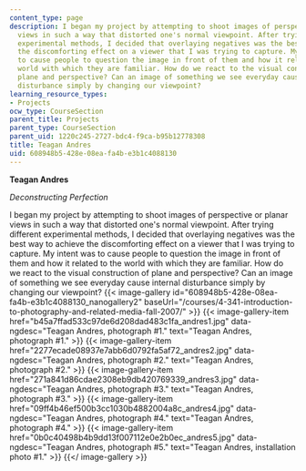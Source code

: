 ```yaml
---
content_type: page
description: I began my project by attempting to shoot images of perspective or planar
  views in such a way that distorted one's normal viewpoint. After trying different
  experimental methods, I decided that overlaying negatives was the best way to achieve
  the discomforting effect on a viewer that I was trying to capture. My intent was
  to cause people to question the image in front of them and how it related to the
  world with which they are familiar. How do we react to the visual construction of
  plane and perspective? Can an image of something we see everyday cause internal
  disturbance simply by changing our viewpoint?
learning_resource_types:
- Projects
ocw_type: CourseSection
parent_title: Projects
parent_type: CourseSection
parent_uid: 1220c245-2727-bdc4-f9ca-b95b12778308
title: Teagan Andres
uid: 608948b5-428e-08ea-fa4b-e3b1c4088130
---
```


**Teagan Andres**

_Deconstructing Perfection_

I began my project by attempting to shoot images of perspective or planar views in such a way that distorted one's normal viewpoint. After trying different experimental methods, I decided that overlaying negatives was the best way to achieve the discomforting effect on a viewer that I was trying to capture. My intent was to cause people to question the image in front of them and how it related to the world with which they are familiar. How do we react to the visual construction of plane and perspective? Can an image of something we see everyday cause internal disturbance simply by changing our viewpoint?
{{< image-gallery id="608948b5-428e-08ea-fa4b-e3b1c4088130_nanogallery2" baseUrl="/courses/4-341-introduction-to-photography-and-related-media-fall-2007/" >}}
{{< image-gallery-item href="b45a7ffad533c97de6d208dad483c1fa_andres1.jpg" data-ngdesc="Teagan Andres, photograph #1." text="Teagan Andres, photograph #1." >}}
{{< image-gallery-item href="2277ecade08937e7abb6d0792fa5af72_andres2.jpg" data-ngdesc="Teagan Andres, photograph #2." text="Teagan Andres, photograph #2." >}}
{{< image-gallery-item href="271a841d86cdae2308eb9db420769339_andres3.jpg" data-ngdesc="Teagan Andres, photograph #3." text="Teagan Andres, photograph #3." >}}
{{< image-gallery-item href="09ff4b46ef500b3cc1030b4882004a8c_andres4.jpg" data-ngdesc="Teagan Andres, photograph #4." text="Teagan Andres, photograph #4." >}}
{{< image-gallery-item href="0b0c40498b4b9dd13f007112e0e2b0ec_andres5.jpg" data-ngdesc="Teagan Andres, photograph #5." text="Teagan Andres, installation photo #1." >}}
{{</ image-gallery >}}